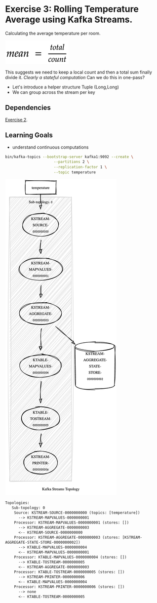 # Exercise 3: Rolling Temperature Average using Kafka Streams.

Calculating the average temperature per room.

![formula](formula.png)

This suggests we need to keep a local  count and then a total sum finally divide it.
*Clearly a stateful computation* Can we do this in one-pass?

- Let's introduce a helper structure Tuple (Long,Long)
- We can group across the stream per key


## Dependencies

[Exercise 2](../ee.ut.cs.dsg.ksql.exercise2/Readme.md).

## Learning Goals

- understand continuous computations

```bash
bin/kafka-topics --bootstrap-server kafka1:9092 --create \
                      --partitions 2 \
                      --replication-factor 1 \
                      --topic temperature
```

![topology](topology.png)
```
Topologies:
   Sub-topology: 0
    Source: KSTREAM-SOURCE-0000000000 (topics: [temperature])
      --> KSTREAM-MAPVALUES-0000000001
    Processor: KSTREAM-MAPVALUES-0000000001 (stores: [])
      --> KSTREAM-AGGREGATE-0000000003
      <-- KSTREAM-SOURCE-0000000000
    Processor: KSTREAM-AGGREGATE-0000000003 (stores: [KSTREAM-AGGREGATE-STATE-STORE-0000000002])
      --> KTABLE-MAPVALUES-0000000004
      <-- KSTREAM-MAPVALUES-0000000001
    Processor: KTABLE-MAPVALUES-0000000004 (stores: [])
      --> KTABLE-TOSTREAM-0000000005
      <-- KSTREAM-AGGREGATE-0000000003
    Processor: KTABLE-TOSTREAM-0000000005 (stores: [])
      --> KSTREAM-PRINTER-0000000006
      <-- KTABLE-MAPVALUES-0000000004
    Processor: KSTREAM-PRINTER-0000000006 (stores: [])
      --> none
      <-- KTABLE-TOSTREAM-0000000005
```